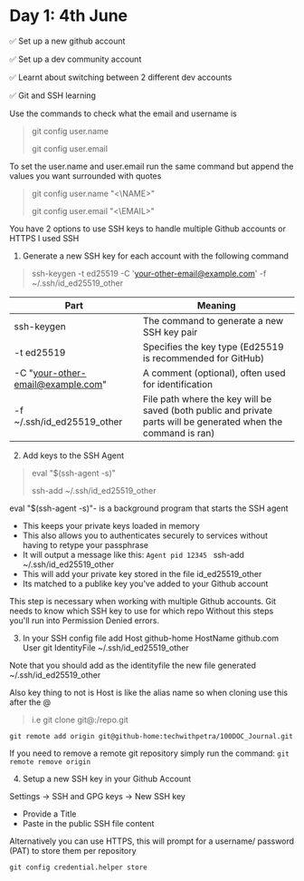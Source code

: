 
# Day 1: 4th June

 :white_check_mark: Set up a new github account 

 :white_check_mark: Set up a dev community account 

 :white_check_mark: Learnt about switching between 2 different dev accounts 
 
 :white_check_mark: Git and SSH learning

 Use the commands to check what the email and username is 
 > git config user.name 
 >
 > git config user.email 

To set the user.name and user.email run the same command but append the values you want surrounded with quotes 
 > git config user.name "<\NAME>" 
 >
 > git config user.email "<\EMAIL>"

You have 2 options to use SSH keys to handle multiple Github accounts or HTTPS 
I used SSH 

1. Generate a new SSH key for each account with the following command 
> ssh-keygen -t ed25519 -C 'your-other-email@example.com' -f ~/.ssh/id_ed25519_other

|Part | Meaning |
| --- | --- |
|ssh-keygen | The command to generate a new SSH key pair |
|-t ed25519 | Specifies the key type (Ed25519 is recommended for GitHub)|
|-C "your-other-email@example.com" | A comment (optional), often used for identification | 
|-f ~/.ssh/id_ed25519_other | File path where the key will be saved (both public and private parts will be generated when the command is ran)|

2. Add keys to the SSH Agent 
> eval "$(ssh-agent -s)"
>
> ssh-add ~/.ssh/id_ed25519_other

eval "$(ssh-agent -s)"- is a background program that starts the SSH agent 
- This keeps your private keys loaded in memory 
- This also allows you to authenticates securely to services without having to retype your passphrase 
- It will output a message like this: `Agent pid 12345 `
ssh-add ~/.ssh/id_ed25519_other 
- This will add your private key stored in the file id_ed25519_other 
- Its matched to a publike key you've added to your Github account 

This step is necessary when working with multiple Github accounts. 
Git needs to know which SSH key to use for which repo 
Without this steps you'll run into Permission Denied errors. 

3. In your SSH config file add 
Host github-home
  HostName github.com
  User git
  IdentityFile ~/.ssh/id_ed25519_other

  Note that you should add as the identityfile the new file generated  ~/.ssh/id_ed25519_other

Also key thing to not is Host is like the alias name so 
when cloning use this after the @ 
> i.e git clone git@<host>:<username>/repo.git
>
`git remote add origin git@github-home:techwithpetra/100DOC_Journal.git`

If you need to remove a remote git repository simply run the command:
 `git remote remove origin` 

4. Setup a new SSH key in your Github Account 

Settings -> SSH and GPG keys -> New SSH key 
- Provide a Title 
- Paste in the public SSH file content 

Alternatively you can use HTTPS, this will prompt for a username/ password (PAT) to store them per repository 

`git config credential.helper store` 